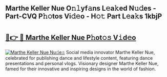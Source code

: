 ## Marthe Keller Nue O𝚗𝚕yf𝚊ns L𝚎a𝚔ed N𝚞𝚍es - Part-CVQ P𝚑𝚘tos Vi𝚍𝚎o - H𝚘𝚝 Part L𝚎a𝚔s 1kbjP

# <h2><a href="http://kfcln58.oniu.top/?m=Marthe+Keller+Nue">🔗👉 🔴 Marthe Keller Nue P𝚑ot𝚘𝚜 V𝚒d𝚎o</a></h2>

[![Marthe Keller Nue Nu𝚍e𝚜](https://i.imgur.com/0qMVB7G.gif)](http://kfcln58.oniu.top/?m=Marthe+Keller+Nue)
Social media innovator Marthe Keller Nue, celebrated for publishing dance and lifestyle content, featuring dance presentations and personal vlogs. Visionary designer Marthe Keller Nue, famed for their innovative and inspiring designs in the world of fashion.  
